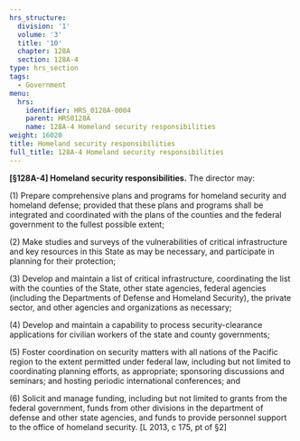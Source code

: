 ```yaml
---
hrs_structure:
  division: '1'
  volume: '3'
  title: '10'
  chapter: 128A
  section: 128A-4
type: hrs_section
tags:
  - Government
menu:
  hrs:
    identifier: HRS_0128A-0004
    parent: HRS0128A
    name: 128A-4 Homeland security responsibilities
weight: 16020
title: Homeland security responsibilities
full_title: 128A-4 Homeland security responsibilities
---
```

**[§128A-4] Homeland security responsibilities.** The director may:

(1) Prepare comprehensive plans and programs for homeland security and homeland defense; provided that these plans and programs shall be integrated and coordinated with the plans of the counties and the federal government to the fullest possible extent;

(2) Make studies and surveys of the vulnerabilities of critical infrastructure and key resources in this State as may be necessary, and participate in planning for their protection;

(3) Develop and maintain a list of critical infrastructure, coordinating the list with the counties of the State, other state agencies, federal agencies (including the Departments of Defense and Homeland Security), the private sector, and other agencies and organizations as necessary;

(4) Develop and maintain a capability to process security-clearance applications for civilian workers of the state and county governments;

(5) Foster coordination on security matters with all nations of the Pacific region to the extent permitted under federal law, including but not limited to coordinating planning efforts, as appropriate; sponsoring discussions and seminars; and hosting periodic international conferences; and

(6) Solicit and manage funding, including but not limited to grants from the federal government, funds from other divisions in the department of defense and other state agencies, and funds to provide personnel support to the office of homeland security. [L 2013, c 175, pt of §2]